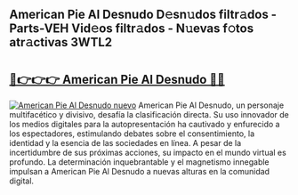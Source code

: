 ## American Pie Al Desnudo D𝚎sn𝚞dos filtr𝚊dos - Parts-VEH Vid𝚎os filtr𝚊dos - N𝚞evas f𝚘tos atr𝚊ctivas 3WTL2

# <h2><a href="http://mbb5sx.tromn.icu/?c=American+Pie+Al+Desnudo">🔗👉👉👉 American Pie Al Desnudo 🔗🔗</a></h2>

[![American Pie Al Desnudo nuevo](https://i.imgur.com/pEAQMta.gif)](http://mbb5sx.tromn.icu/?c=American+Pie+Al+Desnudo)
American Pie Al Desnudo, un personaje multifacético y divisivo, desafía la clasificación directa. Su uso innovador de los medios digitales para la autopresentación ha cautivado y enfurecido a los espectadores, estimulando debates sobre el consentimiento, la identidad y la esencia de las sociedades en línea. A pesar de la incertidumbre de sus próximas acciones, su impacto en el mundo virtual es profundo. La determinación inquebrantable y el magnetismo innegable impulsan a American Pie Al Desnudo a nuevas alturas en la comunidad digital.
